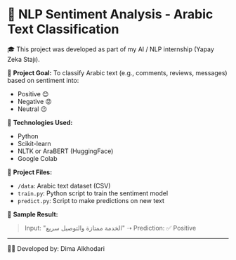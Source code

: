 # 💬 NLP Sentiment Analysis - Arabic Text Classification

🎓 This project was developed as part of my AI / NLP internship (Yapay Zeka Stajı).

📌 **Project Goal:**
To classify Arabic text (e.g., comments, reviews, messages) based on sentiment into:
- Positive 😊
- Negative 😡
- Neutral 😐

🧠 **Technologies Used:**
- Python
- Scikit-learn
- NLTK or AraBERT (HuggingFace)
- Google Colab

📂 **Project Files:**
- `/data`: Arabic text dataset (CSV)
- `train.py`: Python script to train the sentiment model
- `predict.py`: Script to make predictions on new text

📸 **Sample Result:**
> Input: "الخدمة ممتازة والتوصيل سريع" ➝ Prediction: ✅ Positive

---

👩‍💻 Developed by: Dima Alkhodari
